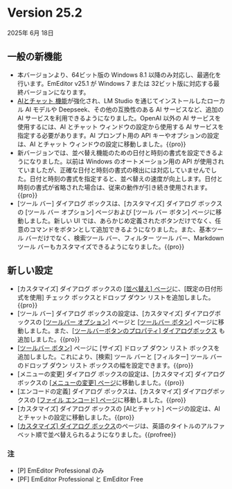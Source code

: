 # Version 25.2

2025年 6月 18日

## 一般の新機能

- 本バージョンより、64ビット版の Windows 8.1 以降のみ対応し、最適化を行います。EmEditor v25.1 が Windows 7 または 32ビット版に対応する最終バージョンになります。
- [AIとチャット 機能](../howto/plugin/plugin_chat_with_ai)が強化され、LM Studio を通じてインストールしたローカル AI モデルや Deepseek、その他の互換性のある AI サービスなど、追加の AI サービスを利用できるようになりました。OpenAI 以外の AI サービスを使用するには、AI とチャット ウィンドウの設定から使用する AI サービスを指定する必要があります。AI プロンプト用の API キーやオプションの設定は、AI とチャット ウィンドウの設定に移動しました。{{pro}}
- 新バージョンでは、並べ替え機能のための日付と時刻の書式を設定できるようになりました。以前は Windows のオートメーション用の API が使用されていましたが、正確な日付と時刻の書式の検出には対応していませんでした。日付と時刻の書式を指定すると、並べ替えの速度が向上します。日付と時刻の書式が省略された場合は、従来の動作が引き続き使用されます。{{pro}}
- \[ツール バー\] ダイアログ ボックスは、\[カスタマイズ\] ダイアログ ボックスの \[ツール バー オプション\] ページおよび [ツール バー ボタン] ページに移動しました。新しい UI では、あらかじめ定義されたボタンだけでなく、任意のコマンドをボタンとして追加できるようになりました。また、基本ツール バーだけでなく、検索ツール バー、フィルター ツール バー、Markdown ツール バーもカスタマイズできるようになりました。{{pro}}

## 新しい設定

- [カスタマイズ] ダイアログ ボックスの [\[並べ替え\] ページ](../dlg/customize/sort/index)に、[既定の日付形式を使用] チェック ボックスとドロップ ダウン リストを追加しました。{{pro}}
- [ツール バー] ダイアログ ボックスの設定は、[カスタマイズ] ダイアログボックスの [\[ツールバー オプション\]](../dlg/customize/toolbar_options/index) ページと [\[ツールバー ボタン\]](../dlg/customize/toolbar_buttons/index) ページに移動しました。また、[\[ツールバーボタンのプロパティ\] ダイアログボックス](../dlg/customize/toolbar_buttons/properties/index) も追加しました。{{pro}}
- [\[ツールバー ボタン\]](../dlg/customize/toolbar_buttons/index) ページに [サイズ] ドロップ ダウン リスト ボックスを追加しました。これにより、[検索] ツール バーと [フィルター] ツール バーのドロップ ダウン リスト ボックスの幅を設定できます。{{pro}}
- [メニューの変更] ダイアログ ボックスの設定は、[カスタマイズ] ダイアログボックスの [\[メニューの変更\] ページ](../dlg/customize/menus/index)に移動しました。{{pro}}
- [エンコードの定義] ダイアログ ボックスは、[カスタマイズ] ダイアログボックスの [\[ファイル エンコード\] ページ](../dlg/customize/encodings/index)に移動しました。{{pro}}
- [カスタマイズ] ダイアログ ボックスの [AIとチャット] ページの設定は、AIとチャットの設定に移動しました。{{pro}}
- [[カスタマイズ] ダイアログ ボックス](../dlg/customize/index)のページは、英語のタイトルのアルファベット順で並べ替えられるようになりました。{{profree}}

### 注

- \[P\] EmEditor Professional のみ
- \[PF\] EmEditor Professional と EmEditor Free
